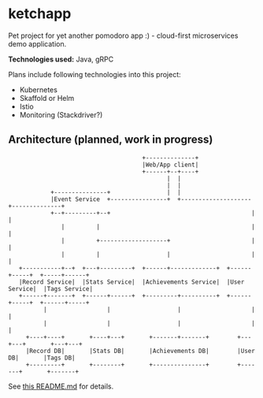 # ketchapp
Pet project for yet another pomodoro app :) - cloud-first microservices demo application.

<b>Technologies used:</b> Java, gRPC

Plans include following technologies into this project:
* Kubernetes
* Skaffold or Helm
* Istio
* Monitoring (Stackdriver?)

## Architecture (planned, work in progress)
```
                                      +--------------+
                                      |Web/App client|
                                      +------+--+----+
                                             |  |
                                             |  |
            +---------------+                |  |
            |Event Service  +----------------+  +--------------------+--------------+
            +--+---------+--+                                        |              |
               |         |                                           |              |
               |         +-------------------+                       |              |
               |         |                   |                       |              |
   +-----------+--+  +---+---------+  +------+-------------+  +------+-----+  +-----+------+
   |Record Service|  |Stats Service|  |Achievements Service|  |User Service|  |Tags Service|
   +------+-------+  +------+------+  +---------+----------+  +------+-----+  +------+-----+
          |                 |                   |                    |               |
          |                 |                   |                    |               |
     +----+----+       +----+---+       +-------+-------+        +---+---+       +---+---+
     |Record DB|       |Stats DB|       |Achievements DB|        |User DB|       |Tags DB|
     +---------+       +--------+       +---------------+        +-------+       +-------+
```
See [this README.md](./documentation/) for details.
